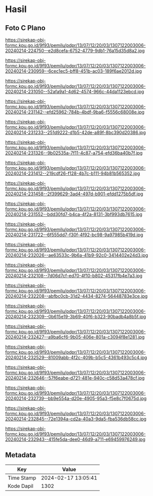 # Hasil

## Foto C Plano

https://sirekap-obj-formc.kpu.go.id/9f93/pemilu/pdpr/13/07/12/20/03/1307122003006-20240214-224750--e2d8cefa-6752-4779-9db1-76a15d35d8a2.jpg

https://sirekap-obj-formc.kpu.go.id/9f93/pemilu/pdpr/13/07/12/20/03/1307122003006-20240214-230959--6cec1ec5-bff8-451b-ac03-189f6ae2012d.jpg

https://sirekap-obj-formc.kpu.go.id/9f93/pemilu/pdpr/13/07/12/20/03/1307122003006-20240214-231050--52afa9a1-4d62-4574-966c-44da1123ebcd.jpg

https://sirekap-obj-formc.kpu.go.id/9f93/pemilu/pdpr/13/07/12/20/03/1307122003006-20240214-231142--efd25962-784b-4bdf-9ba6-f5556c68008e.jpg

https://sirekap-obj-formc.kpu.go.id/9f93/pemilu/pdpr/13/07/12/20/03/1307122003006-20240214-231233--251d9222-d1b5-42de-a89f-8bc390d20386.jpg

https://sirekap-obj-formc.kpu.go.id/9f93/pemilu/pdpr/13/07/12/20/03/1307122003006-20240214-231326--9b02535a-7f11-4c87-a754-efd36ba40b7f.jpg

https://sirekap-obj-formc.kpu.go.id/9f93/pemilu/pdpr/13/07/12/20/03/1307122003006-20240214-231412--219cdf26-f128-4b7c-b111-94b81b565352.jpg

https://sirekap-obj-formc.kpu.go.id/9f93/pemilu/pdpr/13/07/12/20/03/1307122003006-20240214-231458--2f399629-3ad4-497d-b901-efdd1275b5df.jpg

https://sirekap-obj-formc.kpu.go.id/9f93/pemilu/pdpr/13/07/12/20/03/1307122003006-20240214-231552--bdd30fd7-b4ca-4f2a-8131-3bf993db7615.jpg

https://sirekap-obj-formc.kpu.go.id/9f93/pemilu/pdpr/13/07/12/20/03/1307122003006-20240214-231722--6f555dd7-f30f-4f92-bc98-9a97985b419d.jpg

https://sirekap-obj-formc.kpu.go.id/9f93/pemilu/pdpr/13/07/12/20/03/1307122003006-20240214-232026--ae63533c-9b6a-41b9-92c0-3414402e24d3.jpg

https://sirekap-obj-formc.kpu.go.id/9f93/pemilu/pdpr/13/07/12/20/03/1307122003006-20240214-232108--7d06d7cf-ed70-4f10-b802-45317fb4e7a3.jpg

https://sirekap-obj-formc.kpu.go.id/9f93/pemilu/pdpr/13/07/12/20/03/1307122003006-20240214-232208--abfbc0cb-31d2-4434-8274-56448783e3ce.jpg

https://sirekap-obj-formc.kpu.go.id/9f93/pemilu/pdpr/13/07/12/20/03/1307122003006-20240214-232309--0b615e19-3b69-40f6-b323-90badb4a8b5f.jpg

https://sirekap-obj-formc.kpu.go.id/9f93/pemilu/pdpr/13/07/12/20/03/1307122003006-20240214-232427--a9ba6cf6-9b05-406e-801a-c3094f8e1281.jpg

https://sirekap-obj-formc.kpu.go.id/9f93/pemilu/pdpr/13/07/12/20/03/1307122003006-20240214-232529--81009abb-4f2c-409b-b5c5-4361b493c5c4.jpg

https://sirekap-obj-formc.kpu.go.id/9f93/pemilu/pdpr/13/07/12/20/03/1307122003006-20240214-232646--57f6eabe-d721-481e-940c-c58d53a478cf.jpg

https://sirekap-obj-formc.kpu.go.id/9f93/pemilu/pdpr/13/07/12/20/03/1307122003006-20240214-232739--bb9e554a-d20e-4905-95a3-f5e8c7f0675d.jpg

https://sirekap-obj-formc.kpu.go.id/9f93/pemilu/pdpr/13/07/12/20/03/1307122003006-20240214-232845--72e1394a-cd2a-40a3-9da5-fba536db58cc.jpg

https://sirekap-obj-formc.kpu.go.id/9f93/pemilu/pdpr/13/07/12/20/03/1307122003006-20240214-232943--415fe5da-dee0-46d9-a711-e69459976249.jpg


## Metadata

| Key        | Value               |
| ---------- | ------------------- |
| Time Stamp | 2024-02-17 13:05:41 |
| Kode Dapil | 1302                |




